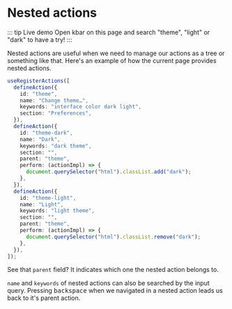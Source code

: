 # Nested actions

::: tip Live demo
Open kbar on this page and search "theme", "light" or "dark" to have a try!
:::

Nested actions are useful when we need to manage our actions as a tree or something like that. Here's an example of how the current page provides nested actions.

```typescript
useRegisterActions([
  defineAction({
    id: "theme",
    name: "Change theme…",
    keywords: "interface color dark light",
    section: "Preferences",
  }),
  defineAction({
    id: "theme-dark",
    name: "Dark",
    keywords: "dark theme",
    section: "",
    parent: "theme",
    perform: (actionImpl) => {
      document.querySelector("html").classList.add("dark");
    },
  }),
  defineAction({
    id: "theme-light",
    name: "Light",
    keywords: "light theme",
    section: "",
    parent: "theme",
    perform: (actionImpl) => {
      document.querySelector("html").classList.remove("dark");
    },
  }),
]);
```

See that `parent` field? It indicates which one the nested action belongs to.

`name` and `keywords` of nested actions can also be searched by the input query. Pressing <kbd>backspace</kbd> when we navigated in a nested action leads us back to it's parent action.

<script setup>
import { storeToRefs } from 'pinia';
import { useRegisterActions, defineAction } from '../../src';
import { useStore } from '../.vitepress/store';

const { darkMode } = storeToRefs(useStore());

useRegisterActions([
  defineAction({
    id: "theme",
    name: "Change theme…",
    keywords: "interface color dark light",
    section: "Preferences",
  }),
  defineAction({
    id: "theme-dark",
    name: "Dark",
    keywords: "dark theme",
    section: "",
    parent: "theme",
    perform: (actionImpl) => {
      darkMode.value = true;
    },
  }),
  defineAction({
    id: "theme-light",
    name: "Light",
    keywords: "light theme",
    section: "",
    parent: "theme",
    perform: (actionImpl) => {
      darkMode.value = false;
    },
  }),
]);
</script>

